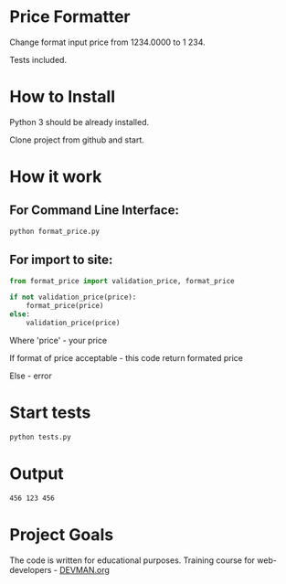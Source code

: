 # Price Formatter

Change format input price from 1234.0000 to 1 234.

Tests included.

# How to Install

Python 3 should be already installed.

Clone project from github and start.

# How it work

## For Command Line Interface:
```bash
python format_price.py
```
## For import to site:

```python
from format_price import validation_price, format_price

if not validation_price(price):
    format_price(price)
else:
    validation_price(price)
```
Where 'price' - your price

If format of price acceptable - this code return formated price

Else - error

# Start tests

```bash
python tests.py
```

# Output

```bash
456 123 456
```

# Project Goals

The code is written for educational purposes. Training course for web-developers - [DEVMAN.org](https://devman.org)

